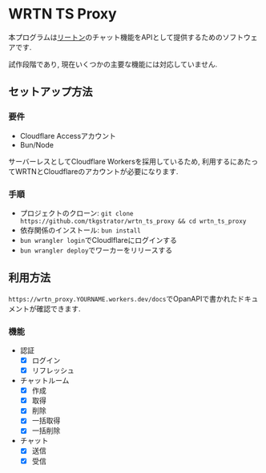 # WRTN TS Proxy

本プログラムは[リートン](https://wrtn.jp/)のチャット機能をAPIとして提供するためのソフトウェアです.

試作段階であり, 現在いくつかの主要な機能には対応していません.

## セットアップ方法

### 要件

- Cloudflare Accessアカウント
- Bun/Node

サーバーレスとしてCloudflare Workersを採用しているため, 利用するにあたってWRTNとCloudflareのアカウントが必要になります.

### 手順

- プロジェクトのクローン: `git clone https://github.com/tkgstrator/wrtn_ts_proxy && cd wrtn_ts_proxy`
- 依存関係のインストール: `bun install`
- `bun wrangler login`でCloudlflareにログインする
- `bun wrangler deploy`でワーカーをリリースする

## 利用方法

`https://wrtn_proxy.YOURNAME.workers.dev/docs`でOpanAPIで書かれたドキュメントが確認できます.

### 機能

- 認証
  - [x] ログイン
  - [x] リフレッシュ
- チャットルーム
  - [x] 作成
  - [x] 取得
  - [x] 削除
  - [x] 一括取得
  - [x] 一括削除
- チャット
  - [x] 送信
  - [x] 受信
